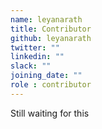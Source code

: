 ```yaml
---
name: leyanarath
title: Contributor
github: leyanarath
twitter: ""
linkedin: ""
slack: ""
joining_date: ""
role : contributor
---
```


Still waiting for this
